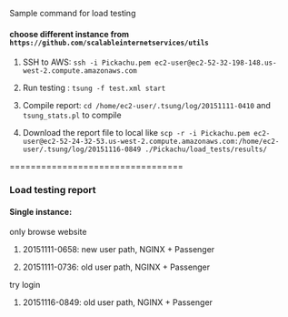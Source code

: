 Sample command for load testing

#### choose different instance from `https://github.com/scalableinternetservices/utils`

1. SSH to AWS: `ssh -i Pickachu.pem ec2-user@ec2-52-32-198-148.us-west-2.compute.amazonaws.com`

2. Run testing : `tsung -f test.xml start`

3. Compile report: `cd /home/ec2-user/.tsung/log/20151111-0410` and ` tsung_stats.pl` to compile

4. Download the report file to local like `scp -r -i Pickachu.pem ec2-user@ec2-52-24-32-53.us-west-2.compute.amazonaws.com:/home/ec2-user/.tsung/log/20151116-0849 ./Pickachu/load_tests/results/`

=================================
### Load testing report

#### Single instance: 

only browse website
1. 20151111-0658: new user path, NGINX + Passenger

2. 20151111-0736: old user path, NGINX + Passenger

try login
1. 20151116-0849: old user path, NGINX + Passenger